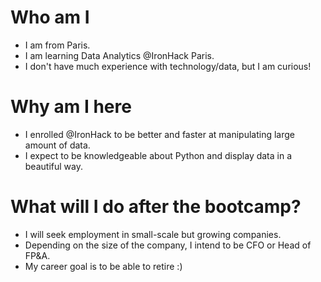 # Who am I

* I am from Paris.
* I am learning Data Analytics @IronHack Paris.
* I don't have much experience with technology/data, but I am curious!

# Why am I here

* I enrolled @IronHack to be better and faster at manipulating large amount of data.
* I expect to be knowledgeable about Python and display data in a beautiful way.

# What will I do after the bootcamp?

* I will seek employment in small-scale but growing companies.
* Depending on the size of the company, I intend to be CFO or Head of FP&A.
* My career goal is to be able to retire :)
